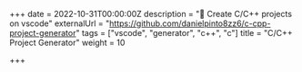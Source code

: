 +++
date = 2022-10-31T00:00:00Z
description = "📂 Create C/C++ projects on vscode"
externalUrl = "https://github.com/danielpinto8zz6/c-cpp-project-generator"
tags = ["vscode", "generator", "c++", "c"]
title = "C/C++ Project Generator"
weight = 10

+++
